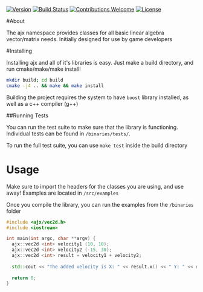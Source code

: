 [![Version](https://img.shields.io/badge/Version-1.0.1-blue.svg)](https://github.com/andriko13/ajx-vector-math)
[![Build Status](https://travis-ci.org/andriko13/ajx-vector-math.svg?branch=master)](https://travis-ci.org/andriko13/ajx-vector-math)
[![Contributions Welcome](https://img.shields.io/badge/contributions-welcome-orange.svg?style=flat)](https://github.com/andriko13/ajx-vector-math/issues)
[![License](https://img.shields.io/badge/License-MIT-blue.svg)](https://github.com/andriko13/ajx-vector-math/blob/master/LICENSE.txt)


#About

The ajx namespace provides classes for all basic linear algebra vector/matrix needs. Initially designed for use by game developers

#Installing

Installing ajx and all of it's libraries is easy. Just make a build directory, and run cmake/make/make install!

```bash
mkdir build; cd build
cmake -j4 .. && make && make install
```

Building the project requires the system to have `boost` library installed, as well as a c++ compiler (g++)

##Running Tests

You can run the test suite to make sure that the library is functioning. Individual tests can be found in `/binaries/tests/`.

To run the full test suite, you can use `make test` inside the build directory

# Usage

Make sure to import the headers for the classes you are using, and use away! Examples are located in `/src/examples`

Once you compile the library, you can run the examples from the `/binaries` folder

```c++
#include <ajx/vec2d.h>
#include <iostream>

int main(int argc, char **argv) {
  ajx::vec2d <int> velocity1 (10, 10);
  ajx::vec2d <int> velocity2 (-15, 30);
  ajx::vec2d <int> result = velocity1 + velocity2;
  
  std::cout << "The added velocity is X: " << result.x() << " Y: " << result.y() << std::endl;
  
  return 0;
}
```
